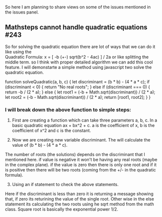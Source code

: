 So here I am planning to share views on some of the issues mentioned in the issues panel. 

## Mathsteps cannot handle quadratic equations #243

So for solving the quadratic equation there are lot of ways that we can do it like using the  
Quadratic Formula: x = [ -b (+-) sqrt(b^2 - 4ac) ] / 2a or like splitting the middle term. so I think with proper detailed algorithm we can add this cool feature. I will demonstarte a simple method using javascript two solve the quadratic equation.

function solveQuadratic(a, b, c) {
    let discriminant = (b * b) - (4 * a * c);
    if (discriminant < 0) {
        return "No real roots";
    } else if (discriminant === 0) {
        return -b / (2 * a);
    } else {
        let root1 = (-b + Math.sqrt(discriminant)) / (2 * a);
        let root2 = (-b - Math.sqrt(discriminant)) / (2 * a);
        return [root1, root2];
    }
}

### I will break down the above function to simple steps:

1. First are creating a function which can take three parameters a, b, c. In a basic quadratic equation ax + bx^2 + c. a is the coefficient of x, b is the coefficient of x^2 and c is the constant. 

2. Now we are creating new variable  discriminant. The will calculate the value of (b * b) - (4 * a * c). 

The number of roots (the solutions) depends on the discriminant that I mentioned here. if value is negative it won't be having any real roots (maybe in the complex plane). if the value is zero then there is only one root and if it is positive then there will be two roots (coming from the +/- in the quadratic formula).

3. Using an if statement to check the above statements. 

Here if the discriminant is less than zero  it is returning a message showing that, if zero its returining the value of the single root. Other wise in the else statement its calculating the two roots using he sqrt method from the math class. Square root is basically the exponential power 1/2. 
